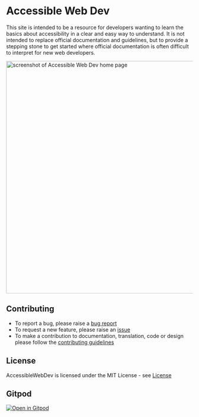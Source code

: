 # Accessible Web Dev
This site is intended to be a resource for developers wanting to learn the basics about accessibility in a clear and easy way to understand. It is not intended to replace official documentation and guidelines, but to provide a stepping stone to get started where official documentation is often difficult to interpret for new web developers.

<img width="626" alt="screenshot of Accessible Web Dev home page" src="https://user-images.githubusercontent.com/57045550/192143094-d3987a9c-4bc9-4d42-b1e3-25ba7655a4bd.png">


## Contributing

- To report a bug, please raise a [bug report](https://github.com/AccessibleForAll/AccessibleWebDev/issues/new?assignees=&labels=&template=bug_report.md&title=)
- To request a new feature, please raise an [issue](https://github.com/AccessibleForAll/AccessibleWebDev/issues/new?assignees=&labels=&template=feature_request.md&title=)
- To make a contribution to documentation, translation, code or design please follow the [contributing guidelines](https://github.com/AccessibleForAll/AccessibleWebDev/blob/main/CONTRIBUTING.md)

## License

AccessibleWebDev is licensed under the MIT License - see [License](https://github.com/AccessibleForAll/AccessibleWebDev/blob/main/LICENSE)

## Gitpod

[![Open in Gitpod](https://gitpod.io/button/open-in-gitpod.svg)](https://gitpod.io/#https://github.com/AccessibleForAll/AccessibleWebDev)
